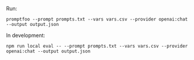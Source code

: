 Run:

```
promptfoo --prompt prompts.txt --vars vars.csv --provider openai:chat --output output.json
```

In development:

```
npm run local eval -- --prompt prompts.txt --vars vars.csv --provider openai:chat --output output.json
```
